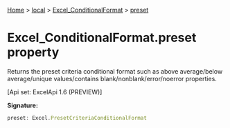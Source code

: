 [Home](./index) &gt; [local](local.md) &gt; [Excel\_ConditionalFormat](local.excel_conditionalformat.md) &gt; [preset](local.excel_conditionalformat.preset.md)

# Excel\_ConditionalFormat.preset property

Returns the preset criteria conditional format such as above average/below average/unique values/contains blank/nonblank/error/noerror properties. 

 \[Api set: ExcelApi 1.6 (PREVIEW)\]

**Signature:**
```javascript
preset: Excel.PresetCriteriaConditionalFormat
```
